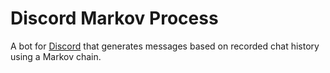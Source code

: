 # Discord Markov Process

A bot for [Discord](https://discordapp.com/) that generates messages based on recorded chat history using a Markov chain.